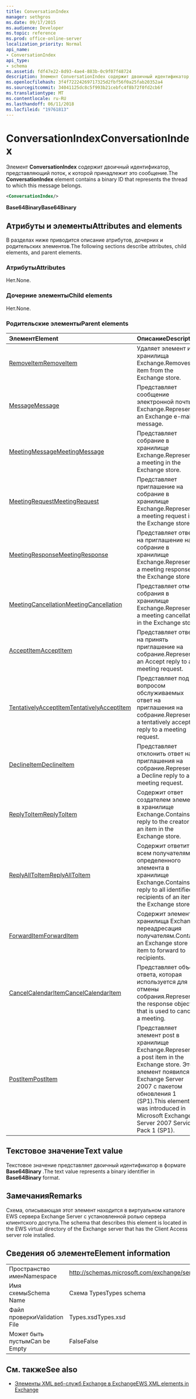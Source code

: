 ```yaml
---
title: ConversationIndex
manager: sethgros
ms.date: 09/17/2015
ms.audience: Developer
ms.topic: reference
ms.prod: office-online-server
localization_priority: Normal
api_name:
- ConversationIndex
api_type:
- schema
ms.assetid: fdf47e22-8d93-4ae4-883b-0c9f07f48724
description: Элемент ConversationIndex содержит двоичный идентификатор, представляющий поток, к которой принадлежит это сообщение.
ms.openlocfilehash: 3f4f72224269717325d2fbf56f0a25fab20352a4
ms.sourcegitcommit: 34041125dc8c5f993b21cebfc4f8b72f0fd2cb6f
ms.translationtype: MT
ms.contentlocale: ru-RU
ms.lasthandoff: 06/11/2018
ms.locfileid: "19761813"
---
```

# <a name="conversationindex"></a><span data-ttu-id="57e62-103">ConversationIndex</span><span class="sxs-lookup"><span data-stu-id="57e62-103">ConversationIndex</span></span>

<span data-ttu-id="57e62-104">Элемент **ConversationIndex** содержит двоичный идентификатор, представляющий поток, к которой принадлежит это сообщение.</span><span class="sxs-lookup"><span data-stu-id="57e62-104">The **ConversationIndex** element contains a binary ID that represents the thread to which this message belongs.</span></span> 
  
```xml
<ConversationIndex/>
```

 <span data-ttu-id="57e62-105">**Base64Binary**</span><span class="sxs-lookup"><span data-stu-id="57e62-105">**Base64Binary**</span></span>
## <a name="attributes-and-elements"></a><span data-ttu-id="57e62-106">Атрибуты и элементы</span><span class="sxs-lookup"><span data-stu-id="57e62-106">Attributes and elements</span></span>

<span data-ttu-id="57e62-107">В разделах ниже приводится описание атрибутов, дочерних и родительских элементов.</span><span class="sxs-lookup"><span data-stu-id="57e62-107">The following sections describe attributes, child elements, and parent elements.</span></span>
  
### <a name="attributes"></a><span data-ttu-id="57e62-108">Атрибуты</span><span class="sxs-lookup"><span data-stu-id="57e62-108">Attributes</span></span>

<span data-ttu-id="57e62-109">Нет.</span><span class="sxs-lookup"><span data-stu-id="57e62-109">None.</span></span>
  
### <a name="child-elements"></a><span data-ttu-id="57e62-110">Дочерние элементы</span><span class="sxs-lookup"><span data-stu-id="57e62-110">Child elements</span></span>

<span data-ttu-id="57e62-111">Нет.</span><span class="sxs-lookup"><span data-stu-id="57e62-111">None.</span></span>
  
### <a name="parent-elements"></a><span data-ttu-id="57e62-112">Родительские элементы</span><span class="sxs-lookup"><span data-stu-id="57e62-112">Parent elements</span></span>

|<span data-ttu-id="57e62-113">**Элемент**</span><span class="sxs-lookup"><span data-stu-id="57e62-113">**Element**</span></span>|<span data-ttu-id="57e62-114">**Описание**</span><span class="sxs-lookup"><span data-stu-id="57e62-114">**Description**</span></span>|
|:-----|:-----|
|[<span data-ttu-id="57e62-115">RemoveItem</span><span class="sxs-lookup"><span data-stu-id="57e62-115">RemoveItem</span></span>](removeitem.md) <br/> |<span data-ttu-id="57e62-116">Удаляет элемент из хранилища Exchange.</span><span class="sxs-lookup"><span data-stu-id="57e62-116">Removes an item from the Exchange store.</span></span>  <br/> |
|[<span data-ttu-id="57e62-117">Message</span><span class="sxs-lookup"><span data-stu-id="57e62-117">Message</span></span>](message-ex15websvcsotherref.md) <br/> |<span data-ttu-id="57e62-118">Представляет сообщение электронной почты Exchange.</span><span class="sxs-lookup"><span data-stu-id="57e62-118">Represents an Exchange e-mail message.</span></span>  <br/> |
|[<span data-ttu-id="57e62-119">MeetingMessage</span><span class="sxs-lookup"><span data-stu-id="57e62-119">MeetingMessage</span></span>](meetingmessage.md) <br/> |<span data-ttu-id="57e62-120">Представляет собрание в хранилище Exchange.</span><span class="sxs-lookup"><span data-stu-id="57e62-120">Represents a meeting in the Exchange store.</span></span>  <br/> |
|[<span data-ttu-id="57e62-121">MeetingRequest</span><span class="sxs-lookup"><span data-stu-id="57e62-121">MeetingRequest</span></span>](meetingrequest.md) <br/> |<span data-ttu-id="57e62-122">Представляет приглашение на собрание в хранилище Exchange.</span><span class="sxs-lookup"><span data-stu-id="57e62-122">Represents a meeting request in the Exchange store.</span></span>  <br/> |
|[<span data-ttu-id="57e62-123">MeetingResponse</span><span class="sxs-lookup"><span data-stu-id="57e62-123">MeetingResponse</span></span>](meetingresponse.md) <br/> |<span data-ttu-id="57e62-124">Представляет ответ на приглашение на собрание в хранилище Exchange.</span><span class="sxs-lookup"><span data-stu-id="57e62-124">Represents a meeting response in the Exchange store.</span></span>  <br/> |
|[<span data-ttu-id="57e62-125">MeetingCancellation</span><span class="sxs-lookup"><span data-stu-id="57e62-125">MeetingCancellation</span></span>](meetingcancellation.md) <br/> |<span data-ttu-id="57e62-126">Представляет отмену собрания в хранилище Exchange.</span><span class="sxs-lookup"><span data-stu-id="57e62-126">Represents a meeting cancellation in the Exchange store.</span></span>  <br/> |
|[<span data-ttu-id="57e62-127">AcceptItem</span><span class="sxs-lookup"><span data-stu-id="57e62-127">AcceptItem</span></span>](acceptitem.md) <br/> |<span data-ttu-id="57e62-128">Представляет ответ на принять приглашение на собрание.</span><span class="sxs-lookup"><span data-stu-id="57e62-128">Represents an Accept reply to a meeting request.</span></span>  <br/> |
|[<span data-ttu-id="57e62-129">TentativelyAcceptItem</span><span class="sxs-lookup"><span data-stu-id="57e62-129">TentativelyAcceptItem</span></span>](tentativelyacceptitem.md) <br/> |<span data-ttu-id="57e62-130">Представляет под вопросом обслуживаемых ответ на приглашения на собрание.</span><span class="sxs-lookup"><span data-stu-id="57e62-130">Represents a tentatively accepted reply to a meeting request.</span></span>  <br/> |
|[<span data-ttu-id="57e62-131">DeclineItem</span><span class="sxs-lookup"><span data-stu-id="57e62-131">DeclineItem</span></span>](declineitem.md) <br/> |<span data-ttu-id="57e62-132">Представляет отклонить ответ на приглашения на собрание.</span><span class="sxs-lookup"><span data-stu-id="57e62-132">Represents a Decline reply to a meeting request.</span></span>  <br/> |
|[<span data-ttu-id="57e62-133">ReplyToItem</span><span class="sxs-lookup"><span data-stu-id="57e62-133">ReplyToItem</span></span>](replytoitem.md) <br/> |<span data-ttu-id="57e62-134">Содержит ответ создателем элемента в хранилище Exchange.</span><span class="sxs-lookup"><span data-stu-id="57e62-134">Contains a reply to the creator of an item in the Exchange store.</span></span>  <br/> |
|[<span data-ttu-id="57e62-135">ReplyAllToItem</span><span class="sxs-lookup"><span data-stu-id="57e62-135">ReplyAllToItem</span></span>](replyalltoitem.md) <br/> |<span data-ttu-id="57e62-136">Содержит ответить всем получателям определенного элемента в хранилище Exchange.</span><span class="sxs-lookup"><span data-stu-id="57e62-136">Contains a reply to all identified recipients of an item in the Exchange store.</span></span>  <br/> |
|[<span data-ttu-id="57e62-137">ForwardItem</span><span class="sxs-lookup"><span data-stu-id="57e62-137">ForwardItem</span></span>](forwarditem.md) <br/> |<span data-ttu-id="57e62-138">Содержит элемент хранилища Exchange переадресация получателям.</span><span class="sxs-lookup"><span data-stu-id="57e62-138">Contains an Exchange store item to forward to recipients.</span></span>  <br/> |
|[<span data-ttu-id="57e62-139">CancelCalendarItem</span><span class="sxs-lookup"><span data-stu-id="57e62-139">CancelCalendarItem</span></span>](cancelcalendaritem.md) <br/> |<span data-ttu-id="57e62-140">Представляет объект ответа, которая используется для отмены собрания.</span><span class="sxs-lookup"><span data-stu-id="57e62-140">Represents the response object that is used to cancel a meeting.</span></span>  <br/> |
|[<span data-ttu-id="57e62-141">PostItem</span><span class="sxs-lookup"><span data-stu-id="57e62-141">PostItem</span></span>](postitem.md) <br/> |<span data-ttu-id="57e62-142">Представляет элемент post в хранилище Exchange.</span><span class="sxs-lookup"><span data-stu-id="57e62-142">Represents a post item in the Exchange store.</span></span> <span data-ttu-id="57e62-143">Этот элемент появился в Exchange Server 2007 с пакетом обновления 1 (SP1).</span><span class="sxs-lookup"><span data-stu-id="57e62-143">This element was introduced in Microsoft Exchange Server 2007 Service Pack 1 (SP1).</span></span>  <br/> |
   
## <a name="text-value"></a><span data-ttu-id="57e62-144">Текстовое значение</span><span class="sxs-lookup"><span data-stu-id="57e62-144">Text value</span></span>

<span data-ttu-id="57e62-145">Текстовое значение представляет двоичный идентификатор в формате **Base64Binary** .</span><span class="sxs-lookup"><span data-stu-id="57e62-145">The text value represents a binary identifier in **Base64Binary** format.</span></span> 
  
## <a name="remarks"></a><span data-ttu-id="57e62-146">Замечания</span><span class="sxs-lookup"><span data-stu-id="57e62-146">Remarks</span></span>

<span data-ttu-id="57e62-147">Схема, описывающая этот элемент находится в виртуальном каталоге EWS сервера Exchange Server с установленной ролью сервера клиентского доступа.</span><span class="sxs-lookup"><span data-stu-id="57e62-147">The schema that describes this element is located in the EWS virtual directory of the Exchange server that has the Client Access server role installed.</span></span>
  
## <a name="element-information"></a><span data-ttu-id="57e62-148">Сведения об элементе</span><span class="sxs-lookup"><span data-stu-id="57e62-148">Element information</span></span>

|||
|:-----|:-----|
|<span data-ttu-id="57e62-149">Пространство имен</span><span class="sxs-lookup"><span data-stu-id="57e62-149">Namespace</span></span>  <br/> |http://schemas.microsoft.com/exchange/services/2006/types  <br/> |
|<span data-ttu-id="57e62-150">Имя схемы</span><span class="sxs-lookup"><span data-stu-id="57e62-150">Schema Name</span></span>  <br/> |<span data-ttu-id="57e62-151">Схема Types</span><span class="sxs-lookup"><span data-stu-id="57e62-151">Types schema</span></span>  <br/> |
|<span data-ttu-id="57e62-152">Файл проверки</span><span class="sxs-lookup"><span data-stu-id="57e62-152">Validation File</span></span>  <br/> |<span data-ttu-id="57e62-153">Types.xsd</span><span class="sxs-lookup"><span data-stu-id="57e62-153">Types.xsd</span></span>  <br/> |
|<span data-ttu-id="57e62-154">Может быть пустым</span><span class="sxs-lookup"><span data-stu-id="57e62-154">Can be Empty</span></span>  <br/> |<span data-ttu-id="57e62-155">False</span><span class="sxs-lookup"><span data-stu-id="57e62-155">False</span></span>  <br/> |
   
## <a name="see-also"></a><span data-ttu-id="57e62-156">См. также</span><span class="sxs-lookup"><span data-stu-id="57e62-156">See also</span></span>



- [<span data-ttu-id="57e62-157">Элементы XML веб-служб Exchange в Exchange</span><span class="sxs-lookup"><span data-stu-id="57e62-157">EWS XML elements in Exchange</span></span>](ews-xml-elements-in-exchange.md)

